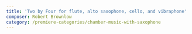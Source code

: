 ```yaml
---
title: 'Two by Four for flute, alto saxophone, cello, and vibraphone'
composer: Robert Brownlow
category: /premiere-categories/chamber-music-with-saxophone
---
```


